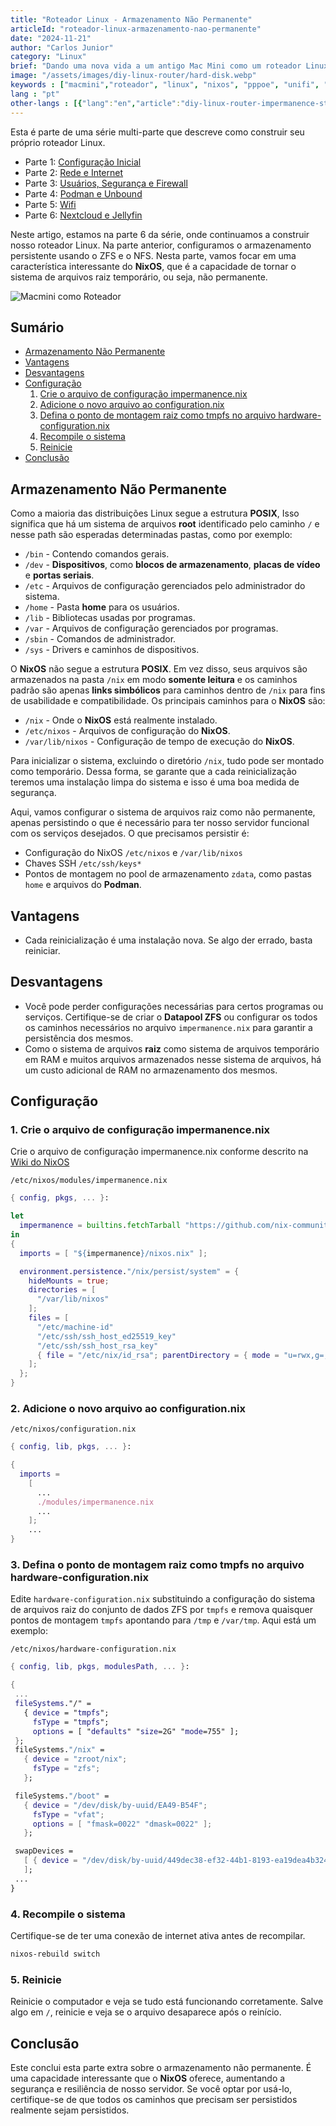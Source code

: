 ```yaml
---
title: "Roteador Linux - Armazenamento Não Permanente"
articleId: "roteador-linux-armazenamento-nao-permanente"
date: "2024-11-21"
author: "Carlos Junior"
category: "Linux"
brief: "Dando uma nova vida a um antigo Mac Mini como um roteador Linux e homelab. Configurando armazenamento para não permanência."
image: "/assets/images/diy-linux-router/hard-disk.webp"
keywords : ["macmini","roteador", "linux", "nixos", "pppoe", "unifi", "ubiquiti", "apple", "vlan", "tl-sg108e"]
lang : "pt"
other-langs : [{"lang":"en","article":"diy-linux-router-impermanence-storage"}]
---
```


Esta é parte de uma série multi-parte que descreve como construir seu próprio roteador Linux.

- Parte 1: [Configuração Inicial](/article/roteador-linux-parte-1-configuracao-inicial)
- Parte 2: [Rede e Internet](/article/roteador-linux-parte-2-rede-e-internet)
- Parte 3: [Usuários, Segurança e Firewall](/article/roteador-linux-parte-3-usuarios-seguranca-firewall)
- Parte 4: [Podman e Unbound](/article/roteador-linux-parte-4-podman-unbound)
- Parte 5: [Wifi](/article/roteador-linux-parte-5-wifi)
- Parte 6: [Nextcloud e Jellyfin](/article/roteador-linux-parte-6-nextcloud-jellyfin)

Neste artigo, estamos na parte 6 da série, onde continuamos a construir nosso roteador Linux. Na parte anterior, configuramos o armazenamento persistente usando o ZFS e o NFS. Nesta parte, vamos focar em uma característica interessante do **NixOS**, que é a capacidade de tornar o sistema de arquivos raiz temporário, ou seja, não permanente.

![Macmini como Roteador](/assets/images/diy-linux-router/hard-disk.webp)

## Sumário

- [Armazenamento Não Permanente](#armazenamento-não-permanente)
- [Vantagens](#vantagens)
- [Desvantagens](#desvantagens)
- [Configuração](#configuração)
  1. [Crie o arquivo de configuração impermanence.nix](#1-crie-o-arquivo-de-configuração-impermanencenix)
  2. [Adicione o novo arquivo ao configuration.nix](#2-adicione-o-novo-arquivo-ao-configurationnix)
  3. [Defina o ponto de montagem raiz como tmpfs no arquivo hardware-configuration.nix](#3-defina-o-ponto-de-montagem-raiz-como-tmpfs-no-arquivo-hardware-configurationnix)
  4. [Recompile o sistema](#4-recompile-o-sistema)
  5. [Reinicie](#5-reinicie)
- [Conclusão](#conclusão)

## Armazenamento Não Permanente

Como a maioria das distribuições Linux segue a estrutura **POSIX**, Isso significa que há um sistema de arquivos **root** identificado pelo caminho `/` e nesse path são esperadas determinadas pastas, como por exemplo:

- `/bin` - Contendo comandos gerais.
- `/dev` - **Dispositivos**, como **blocos de armazenamento**, **placas de vídeo** e **portas seriais**.
- `/etc` - Arquivos de configuração gerenciados pelo administrador do sistema.
- `/home` - Pasta **home** para os usuários.
- `/lib` - Bibliotecas usadas por programas.
- `/var` - Arquivos de configuração gerenciados por programas.
- `/sbin` - Comandos de administrador.
- `/sys` - Drivers e caminhos de dispositivos.

O **NixOS** não segue a estrutura **POSIX**. Em vez disso, seus arquivos são armazenados na pasta `/nix` em modo **somente leitura** e os caminhos padrão são apenas **links simbólicos** para caminhos dentro de `/nix` para fins de usabilidade e compatibilidade.
Os principais caminhos para o **NixOS** são:

- `/nix` - Onde o **NixOS** está realmente instalado.
- `/etc/nixos` - Arquivos de configuração do **NixOS**.
- `/var/lib/nixos` - Configuração de tempo de execução do **NixOS**.

Para inicializar o sistema, excluindo o diretório `/nix`, tudo pode ser montado como temporário. Dessa forma, se garante que a cada reinicialização teremos uma instalação limpa do sistema e isso é uma boa medida de segurança.

Aqui, vamos configurar o sistema de arquivos raiz como não permanente, apenas persistindo o que é necessário para ter nosso servidor funcional com os serviços desejados. O que precisamos persistir é:

- Configuração do NixOS `/etc/nixos` e `/var/lib/nixos`
- Chaves SSH `/etc/ssh/keys*`
- Pontos de montagem no pool de armazenamento `zdata`, como pastas `home` e arquivos do **Podman**.

## Vantagens

- Cada reinicialização é uma instalação nova. Se algo der errado, basta reiniciar.

## Desvantagens

- Você pode perder configurações necessárias para certos programas ou serviços. Certifique-se de criar o **Datapool ZFS** ou configurar os todos os caminhos necessários no arquivo `impermanence.nix` para garantir a persistência dos mesmos.
- Como o sistema de arquivos **raiz** como sistema de arquivos temporário em RAM e muitos arquivos armazenados nesse sistema de arquivos, há um custo adicional de RAM no armazenamento dos mesmos.

## Configuração

### 1. Crie o arquivo de configuração impermanence.nix

Crie o arquivo de configuração impermanence.nix conforme descrito na [Wiki do NixOS](https://nixos.wiki/wiki/Impermanence)

`/etc/nixos/modules/impermanence.nix`

```nix
{ config, pkgs, ... }:

let
  impermanence = builtins.fetchTarball "https://github.com/nix-community/impermanence/archive/master.tar.gz";
in
{
  imports = [ "${impermanence}/nixos.nix" ];

  environment.persistence."/nix/persist/system" = {
    hideMounts = true;
    directories = [
      "/var/lib/nixos"
    ];
    files = [
      "/etc/machine-id"
      "/etc/ssh/ssh_host_ed25519_key"
      "/etc/ssh/ssh_host_rsa_key"
      { file = "/etc/nix/id_rsa"; parentDirectory = { mode = "u=rwx,g=,o="; }; }
    ];
  };
}
```

### 2. Adicione o novo arquivo ao configuration.nix

`/etc/nixos/configuration.nix`

```nix
{ config, lib, pkgs, ... }:

{
  imports =
    [ 
      ...
      ./modules/impermanence.nix
      ...
    ];
    ...
}
```

### 3. Defina o ponto de montagem raiz como tmpfs no arquivo hardware-configuration.nix

Edite `hardware-configuration.nix` substituindo a configuração do sistema de arquivos raiz do conjunto de dados ZFS por `tmpfs` e remova quaisquer pontos de montagem `tmpfs` apontando para `/tmp` e `/var/tmp`. Aqui está um exemplo:

 `/etc/nixos/hardware-configuration.nix`

 ```nix
 { config, lib, pkgs, modulesPath, ... }:

{
  ...
  fileSystems."/" =
    { device = "tmpfs";
      fsType = "tmpfs";
      options = [ "defaults" "size=2G" "mode=755" ];
  }; 
  fileSystems."/nix" =
    { device = "zroot/nix";
      fsType = "zfs";
    };

  fileSystems."/boot" =
    { device = "/dev/disk/by-uuid/EA49-B54F";
      fsType = "vfat";
      options = [ "fmask=0022" "dmask=0022" ];
    };
 
  swapDevices =
    [ { device = "/dev/disk/by-uuid/449dec38-ef32-44b1-8193-ea19dea4b324"; }
    ];
  ...
}
 ```

### 4. Recompile o sistema

Certifique-se de ter uma conexão de internet ativa antes de recompilar.

```bash
nixos-rebuild switch
```

### 5. Reinicie

Reinicie o computador e veja se tudo está funcionando corretamente. Salve algo em `/`, reinicie e veja se o arquivo desaparece após o reinício.

## Conclusão

Este conclui esta parte extra sobre o armazenamento não permanente. É uma capacidade interessante que o **NixOS** oferece, aumentando a segurança e resiliência de nosso servidor. Se você optar por usá-lo, certifique-se de que todos os caminhos que precisam ser persistidos realmente sejam persistidos.

